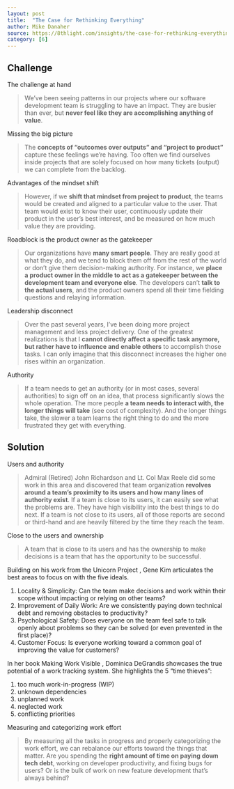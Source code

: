 ```yaml
---
layout: post
title:  "The Case for Rethinking Everything"
author: Mike Danaher
source: https://8thlight.com/insights/the-case-for-rethinking-everything
category: [6]
---
```


## Challenge

The challenge at hand

> We’ve been seeing patterns in our projects where our software development team is struggling to have an impact. They are busier than ever, but **never feel like they are accomplishing anything of value**.

Missing the big picture

> The **concepts of “outcomes over outputs” and “project to product”** capture these feelings we’re having. Too often we find ourselves inside projects that are solely focused on how many tickets (output) we can complete from the backlog.

Advantages of the mindset shift

> However, if we **shift that mindset from project to product**, the teams would be created and aligned to a particular value to the user. That team would exist to know their user, continuously update their product in the user’s best interest, and be measured on how much value they are providing.

Roadblock is the product owner as the gatekeeper

> Our organizations have **many smart people**. They are really good at what they do, and we tend to block them off from the rest of the world or don’t give them decision-making authority. For instance, we **place a product owner in the middle to act as a gatekeeper between the development team and everyone else**. The developers can’t **talk to the actual users**, and the product owners spend all their time fielding questions and relaying information.

Leadership disconnect

> Over the past several years, I’ve been doing more project management and less project delivery. One of the greatest realizations is that I **cannot directly affect a specific task anymore, but rather have to influence and enable others** to accomplish those tasks. I can only imagine that this disconnect increases the higher one rises within an organization.

Authority

> If a team needs to get an authority (or in most cases, several authorities) to sign off on an idea, that process significantly slows the whole operation. The more people **a team needs to interact with, the longer things will take** (see cost of complexity). And the longer things take, the slower a team learns the right thing to do and the more frustrated they get with everything.

## Solution

Users and authority

> Admiral (Retired) John Richardson and Lt. Col Max Reele did some work in this area and discovered that team organization **revolves around a team’s proximity to its users and how many lines of authority exist**. If a team is close to its users, it can easily see what the problems are. They have high visibility into the best things to do next. If a team is not close to its users, all of those reports are second or third-hand and are heavily filtered by the time they reach the team.

Close to the users and ownership

> A team that is close to its users and has the ownership to make decisions is a team that has the opportunity to be successful.

Building on his work from the Unicorn Project , Gene Kim articulates the best areas to focus on with the five ideals.

1. Locality & Simplicity: Can the team make decisions and work within their scope without impacting or relying on other teams?
1. Improvement of Daily Work: Are we consistently paying down technical debt and removing obstacles to productivity?
1. Psychological Safety: Does everyone on the team feel safe to talk openly about problems so they can be solved (or even prevented in the first place)?
1. Customer Focus: Is everyone working toward a common goal of improving the value for customers?

In her book Making Work Visible , Dominica DeGrandis showcases the true potential of a work tracking system. She highlights the 5 “time thieves”:

1. too much work-in-progress (WIP)
1. unknown dependencies
1. unplanned work
1. neglected work
1. conflicting priorities

Measuring and categorizing work effort

> By measuring all the tasks in progress and properly categorizing the work effort, we can rebalance our efforts toward the things that matter. Are you spending the **right amount of time on paying down tech debt**, working on developer productivity, and fixing bugs for users? Or is the bulk of work on new feature development that’s always behind?
